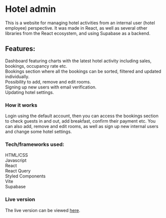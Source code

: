 # Hotel admin

This is a website for managing hotel activities from an internal user (hotel employee) perspective. It was made in React, as well as several other libraries from the React ecosystem, and using Supabase as a backend.  

## Features:  
Dashboard featuring charts with the latest hotel activity including sales, bookings, occupancy rate etc.  
Bookings section where all the bookings can be sorted, filtered and updated individually.  
Possibility to add, remove and edit rooms.  
Signing up new users with email verification.  
Updating hotel settings.

### How it works
Login using the default account, then you can access the bookings section to check guests in and out, add breakfast, confirm their payment etc. You can also add, remove and edit rooms, as well as sign up new internal users and change some hotel settings.

### Tech/frameworks used:  
HTML/CSS  
Javascript  
React  
React Query  
Styled Components  
Vite  
Supabase  

### Live version
The live version can be viewed [here](https://hotel-admin-av.vercel.app/).




